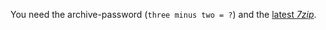 You need the archive-password (<code>three minus two = ?</code>) and the <a href="https://github.com/mcmilk/7-Zip-zstd/releases">latest <em>7zip</em></a>.